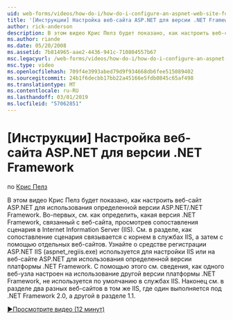 ```yaml
---
uid: web-forms/videos/how-do-i/how-do-i-configure-an-aspnet-web-site-for-a-net-framework-version
title: '[Инструкции] Настройка веб-сайта ASP.NET для версии .NET Framework | Документация Майкрософт'
author: rick-anderson
description: В этом видео Крис Пелз будет показано, как настроить веб-сайт ASP.NET для использования определенной версии ASP.NET/.NET Framework. Сначала Узнайте, как определить какие v...
ms.author: riande
ms.date: 05/20/2008
ms.assetid: 7b814965-aae2-4436-941c-710804557b67
msc.legacyurl: /web-forms/videos/how-do-i/how-do-i-configure-an-aspnet-web-site-for-a-net-framework-version
msc.type: video
ms.openlocfilehash: 709f4e3993abed79d9f934668db6fee515089402
ms.sourcegitcommit: 24b1f6decbb17bb22a45166e5fdb0845c65af498
ms.translationtype: MT
ms.contentlocale: ru-RU
ms.lasthandoff: 03/01/2019
ms.locfileid: "57062851"
---
```

<a name="how-do-i-configure-an-aspnet-web-site-for-a-net-framework-version"></a>[Инструкции] Настройка веб-сайта ASP.NET для версии .NET Framework
====================
по [Крис Пелз](https://twitter.com/chrispels)

В этом видео Крис Пелз будет показано, как настроить веб-сайт ASP.NET для использования определенной версии ASP.NET/.NET Framework. Во-первых, см. как определить, какая версия .NET Framework, связанный с веб-сайта, просмотрев сопоставления сценария в Internet Information Server (IIS). См. в разделе, как сопоставление сценария связывается с корнем в службах IIS, а затем с помощью отдельных веб-сайтов. Узнайте о средстве регистрации ASP.NET IIS (aspnet\_regiis.exe) используется для настройки IIS или на веб-сайте ASP.NET для использования определенной версии платформы .NET Framework. С помощью этого см. сведения, как одного веб-узла настроен на использование другой версии платформы .NET Framework, не используется по умолчанию в службах IIS. Наконец см. в разделе два разных веб-сайтов в том же IIS, где один выполняется под .NET Framework 2.0, а другой в разделе 1.1.

[&#9654;Просмотрите видео (12 минут)](https://channel9.msdn.com/Blogs/ASP-NET-Site-Videos/how-do-i-configure-an-aspnet-web-site-for-a-net-framework-version)
